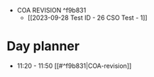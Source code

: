 - COA REVISION ^f9b831
	- [[2023-09-28 Test ID - 26 CSO Test - 1]]

# Day planner

- 11:20 - 11:50 [[#^f9b831|COA-revision]]
